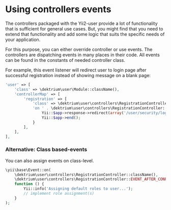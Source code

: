 # Using controllers events

The controllers packaged with the Yii2-user provide a lot of functionality that is sufficient for general use cases. But,
you might find that you need to extend that functionality and add some logic that suits the specific needs of your
application.

For this purpose, you can either override controller or use events. The controllers are dispatching events in many
places in their code. All events can be found in the constants of needed controller class.

For example, this event listener will redirect user to login page after successful registration instead of showing
message on a blank page:

```php
'user' => [
    'class' => \dektrium\user\Module::className(),
    'controllerMap' => [
        'registration' => [
            'class' => \dektrium\user\controllers\RegistrationController::className(),
            'on ' . \dektrium\user\controllers\RegistrationController::EVENT_AFTER_REGISTER => function ($e) {
                Yii::$app->response->redirect(array('/user/security/login'))->send();
                Yii::$app->end();
            }
        ],
    ],
],
```

### Alternative: Class based-events

You can also assign events on class-level.

```php
\yii\base\Event::on(
    \dektrium\user\controllers\RegistrationController::className(),
    \dektrium\user\controllers\RegistrationController::EVENT_AFTER_CONFIRM,
    function () {        
        Yii::info('Assigning default roles to user...');
        // implement role assignment(s)
    }
);
```
